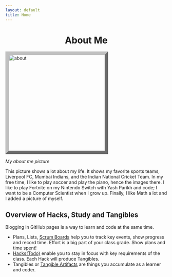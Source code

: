 ```yaml
---
layout: default
title: Home
---
```




<h1 align="center"> About Me </h1>

<img align="center" style="border:10px outset silver;" src="{{site.baseurl}}/images/Freeform.png" height="300px" alt="about"/>

*My about me picture*

This picture shows a lot about my life. It shows my favorite sports teams, Liverpool FC, Mumbai Indians, and the Indian National Cricket Team. In my free time, I like to play soccer and play the piano, hence the images there. I like to play Fortnite on my Nintendo Switch with Yash Parikh and code; I want to be a Computer Scientist when I grow up. Finally, I like Math a lot and I added a picture of myself. 

## Overview of Hacks, Study and Tangibles
Blogging in GitHub pages is a way to learn and code at the same time. 

- Plans, Lists, [Scrum Boards](https://clickup.com/blog/scrum-board/) help you to track key events, show progress and record time.  Effort is a big part of your class grade.  Show plans and time spent!
- [Hacks(Todo)](https://levelup.gitconnected.com/six-ultimate-daily-hacks-for-every-programmer-60f5f10feae) enable you to stay in focus with key requirements of the class.  Each Hack will produce Tangibles.
- Tangibles or [Tangible Artifacts](https://en.wikipedia.org/wiki/Artifact_(software_development)) are things you accumulate as a learner and coder. 
